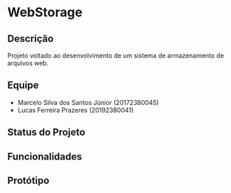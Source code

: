 # WebStorage

## **Descrição**
Projeto voltado ao desenvolvimento de um sistema de armazenamento de arquivos web.


## **Equipe**
- Marcelo Silva dos Santos Júnior (20172380045)
- Lucas Ferreira Prazeres (20192380041)


## **Status do Projeto**


## **Funcionalidades**


## **Protótipo**
